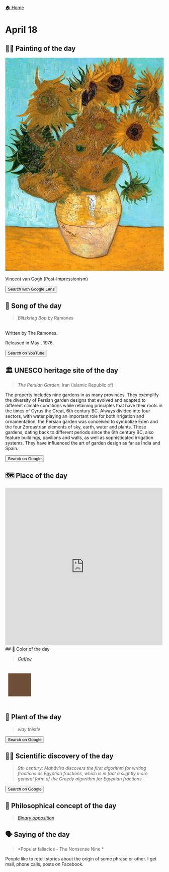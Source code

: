 
[🏠 Home](../../index.md)

# April 18

## 🧑‍🎨 Painting of the day

<img width="600" src="../img/Vincent_van_Gogh_3.jpg">

[Vincent van Gogh](http://en.wikipedia.org/wiki/Vincent_van_Gogh) (Post-Impressionism)

<button class="btn btn-success"
onclick=" window.open('https://lens.google.com/uploadbyurl?url=https://iretes.github.io/one-a-day/data/img/Vincent_van_Gogh_3.jpg','_blank')">
Search with Google Lens
</button>

## 🎼 Song of the day

> *Blitzkrieg Bop*
by Ramones

<br />Written by The Ramones.

Released in May , 1976.

<button class="btn btn-success"
onclick=" window.open('http://www.youtube.com/search?q=Blitzkrieg Bop by Ramones','_blank')">
Search on YouTube
</button>

## 🏛️ UNESCO heritage site of the day

> *The Persian Garden*, Iran (Islamic Republic of)

<p>The property includes nine gardens in as many provinces. They exemplify the diversity of Persian garden designs that evolved and adapted to different climate conditions while retaining principles that have their roots in the times of Cyrus the Great, 6th century BC. Always divided into four sectors, with water playing an important role for both irrigation and ornamentation, the Persian garden was conceived to symbolize Eden and the four Zoroastrian elements of sky, earth, water and plants. These gardens, dating back to different periods since the 6th century BC, also feature buildings, pavilions and walls, as well as sophisticated irrigation systems. They have influenced the art of garden design as far as India and Spain.</p>

<button class="btn btn-success"
onclick=" window.open('http://www.google.com/search?q=The Persian Garden','_blank')">
Search on Google
</button>

## 🗺️ Place of the day

<iframe
src="https://www.mapcrunch.com"
name="mapcrunch"
width="500"
height="500"
allowTransparency="true"
scrolling="no"
frameborder="0"
>
</iframe>
## 🎨 Color of the day

> *[Coffee](https://en.wikipedia.org/wiki/Coffee_(color))*

<div style="color:#6F4E37; font-size: 100px;">&#9632;</div>

## 🌿 Plant of the day

> *way thistle*

<button class="btn btn-success"
onclick=" window.open('http://www.google.com/search?q=way thistle','_blank')">
Search on Google
</button>

## 🧑‍🔬 Scientific discovery of the day

> *9th century: Mahāvīra discovers the first algorithm for writing fractions as Egyptian fractions, which is in fact a slightly more general form of the Greedy algorithm for Egyptian fractions.*

<button class="btn btn-success"
onclick=" window.open('http://www.google.com/search?q=9th century: Mahāvīra discovers the first algorithm for writing fractions as Egyptian fractions, which is in fact a slightly more general form of the Greedy algorithm for Egyptian fractions.','_blank')"> 
Search on Google
</button>

## 💭 Philosophical concept of the day

> *[Binary opposition](https://en.wikipedia.org/wiki/Binary_opposition)*

## 🗣️ Saying of the day

> *Popular fallacies - The Nonsense Nine *



People like to retell stories about the origin of some phrase or other. I get mail, phone calls, posts on Facebook. 
